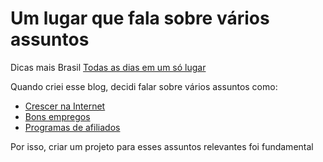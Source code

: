 <h1>Um lugar que fala sobre vários assuntos</h1>
<p>Dicas mais Brasil <a href="https://dicasmaisbrasil.com.br/">Todas as dias em um só lugar</a> </p>
<p>Quando criei esse blog, decidi falar sobre vários assuntos como: </p>
<ul>
<li><a href="https://dicasmaisbrasil.com.br/marketing-digital/como-crescer-na-internet-7-dicas-para-o-seu-negocio/">Crescer na Internet</a></li>
<li><a href="https://dicasmaisbrasil.com.br/profissoes/cursos-rapidos-para-arrumar-emprego/">Bons empregos</a></li>
<li><a href="https://dicasmaisbrasil.com.br/negocios-digitais/porque-vale-a-pena-ser-afiliado-na-gringa/">Programas de afiliados</a></li>
</ul>
<p>Por isso, criar um projeto para esses assuntos relevantes foi fundamental</p>
